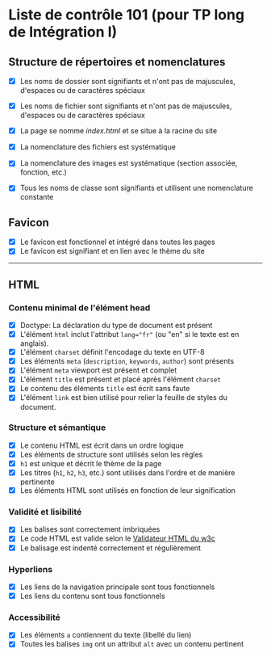 # Liste de contrôle 101 (pour TP long de Intégration I)

## Structure de répertoires et nomenclatures
- [X] Les noms de dossier sont signifiants et n'ont pas de majuscules, d'espaces ou de caractères spéciaux
- [X] Les noms de fichier sont signifiants et n'ont pas de majuscules, d'espaces ou de caractères spéciaux
- [X] La page se nomme _index.html_ et se situe à la racine du site
- [X] La nomenclature des fichiers est systématique
- [X] La nomenclature des images est systématique (section associée, fonction, etc.)
- [X] Tous les noms de classe sont signifiants et utilisent une nomenclature constante


## Favicon
- [X] Le favicon est fonctionnel et intégré dans toutes les pages 
- [X] Le favicon est signifiant et en lien avec le thème du site

---

## HTML 

### Contenu minimal de l'élément head 
- [X] Doctype: La déclaration du type de document est présent 
- [X] L'élément `html` inclut l'attribut `lang="fr"` (ou "en" si le texte est en anglais). 
- [X] L'élément `charset` définit l'encodage du texte en UTF-8
- [X] Les éléments `meta` (`description`, `keywords`, `author`) sont présents
- [X] L'élément `meta` viewport est présent et complet 
- [X] L'élément `title` est présent et placé après l'élément `charset` 
- [X] Le contenu des éléments `title` est écrit sans faute
- [X] L'élément `link` est bien utilisé pour relier la feuille de styles du document.

### Structure et sémantique
- [X] Le contenu HTML est écrit dans un ordre logique
- [X] Les éléments de structure sont utilisés selon les règles
- [X] `h1` est unique et décrit le thème de la page
- [X] Les titres (`h1`, `h2`, `h3`, etc.) sont utilisés dans l'ordre et de manière pertinente
- [X] Les éléments HTML sont utilisés en fonction de leur signification

### Validité et lisibilité
- [X] Les balises sont correctement imbriquées
- [X] Le code HTML est valide selon le [Validateur HTML du w3c](https://validator.w3.org/)
- [X] Le balisage est indenté correctement et régulièrement

### Hyperliens
- [X] Les liens de la navigation principale sont tous fonctionnels  
- [X] Les liens du contenu sont tous fonctionnels

### Accessibilité
- [X] Les éléments `a` contiennent du texte (libellé du lien) 
- [X] Toutes les balises `img` ont un attribut `alt` avec un contenu pertinent
